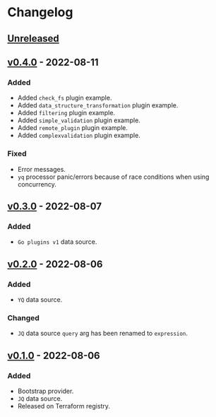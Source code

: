 # Changelog

## [Unreleased]

## [v0.4.0] - 2022-08-11

### Added

- Added `check_fs` plugin example.
- Added `data_structure_transformation` plugin example.
- Added `filtering` plugin example.
- Added `simple_validation` plugin example.
- Added `remote_plugin` plugin example.
- Added `complexvalidation` plugin example.

### Fixed

- Error messages.
- `yq` processor panic/errors because of race conditions when using concurrency.

## [v0.3.0] - 2022-08-07

### Added

- `Go plugins v1` data source.

## [v0.2.0] - 2022-08-06

### Added

- `YQ` data source.

### Changed

- `JQ` data source `query` arg has been renamed to `expression`.

## [v0.1.0] - 2022-08-06

### Added

- Bootstrap provider.
- `JQ` data source.
- Released on Terraform registry.

[unreleased]: https://github.com/slok/terraform-provider-dataprocessor/compare/v0.4.0...HEAD
[v0.4.0]: https://github.com/slok/terraform-provider-dataprocessor/releases/tag/v0.4.0
[v0.3.0]: https://github.com/slok/terraform-provider-dataprocessor/releases/tag/v0.3.0
[v0.2.0]: https://github.com/slok/terraform-provider-dataprocessor/releases/tag/v0.2.0
[v0.1.0]: https://github.com/slok/terraform-provider-dataprocessor/releases/tag/v0.1.0
